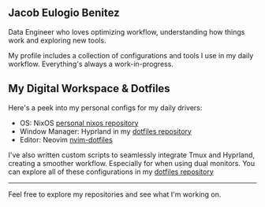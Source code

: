 ## Jacob Eulogio Benitez  
Data Engineer who loves optimizing workflow, understanding how things work and exploring new tools.

My profile includes a collection of configurations and tools I use in my daily workflow. Everything's always a work-in-progress.

My Digital Workspace & Dotfiles
  ---

  Here's a peek into my personal configs for my daily drivers:


   * OS: NixOS [personal nixos repository](https://github.com/jacobeulogio/nixos)
   * Window Manager: Hyprland in my [dotfiles repository](https://github.com/jacobeulogio/dotfiles)
   * Editor: Neovim [nvim-dotfiles](https://github.com/jacobeulogio/nvim-dotfiles)


  I've also written custom scripts to seamlessly integrate Tmux and Hyprland, creating a smoother workflow. Especially for when using dual monitors. 
  You can explore all of these configurations in my [dotfiles repository](https://github.com/jacobeulogio/dotfiles)
  
  ---

  Feel free to explore my repositories and see what I'm working on.


